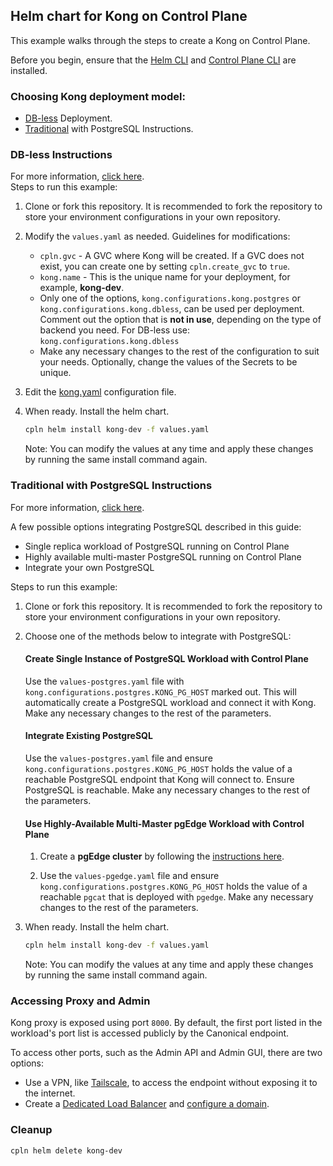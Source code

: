 ## Helm chart for Kong on Control Plane

This example walks through the steps to create a Kong on Control Plane.

Before you begin, ensure that the [Helm CLI](https://helm.sh/docs/intro/install/#through-package-managers) and [Control Plane CLI](https://docs.controlplane.com/reference/cli#install-npm) are installed.

### Choosing Kong deployment model:

- [DB-less](#db-less) Deployment.
- [Traditional](#traditional-with-postgresql-instructions) with PostgreSQL Instructions.

### DB-less Instructions

For more information, [click here](https://docs.konghq.com/gateway/latest/production/deployment-topologies/db-less-and-declarative-config/).  
Steps to run this example:

1. Clone or fork this repository. It is recommended to fork the repository to store your environment configurations in your own repository.

2. Modify the `values.yaml` as needed. Guidelines for modifications:

   - `cpln.gvc` - A GVC where Kong will be created. If a GVC does not exist, you can create one by setting `cpln.create_gvc` to `true`.
   - `kong.name` - This is the unique name for your deployment, for example, **kong-dev**.
   - Only one of the options, `kong.configurations.kong.postgres` or `kong.configurations.kong.dbless`, can be used per deployment. Comment out the option that is **not in use**, depending on the type of backend you need. For DB-less use: `kong.configurations.kong.dbless`
   - Make any necessary changes to the rest of the configuration to suit your needs. Optionally, change the values of the Secrets to be unique.

3. Edit the [kong.yaml](./config/kong.yaml) configuration file. 

4. When ready. Install the helm chart.

   ```bash
   cpln helm install kong-dev -f values.yaml
   ```

   Note: You can modify the values at any time and apply these changes by running the same install command again.

### Traditional with PostgreSQL Instructions
For more information, [click here](https://docs.konghq.com/gateway/latest/production/deployment-topologies/traditional/).

A few possible options integrating PostgreSQL described in this guide:
- Single replica workload of PostgreSQL running on Control Plane
- Highly available multi-master PostgreSQL running on Control Plane
- Integrate your own PostgreSQL

Steps to run this example:

1. Clone or fork this repository. It is recommended to fork the repository to store your environment configurations in your own repository.

2. Choose one of the methods below to integrate with PostgreSQL:
   #### Create Single Instance of PostgreSQL Workload with Control Plane
   Use the `values-postgres.yaml` file with `kong.configurations.postgres.KONG_PG_HOST` marked out. This will automatically create a PostgreSQL workload and connect it with Kong. Make any necessary changes to the rest of the parameters.

   #### Integrate Existing PostgreSQL
   Use the `values-postgres.yaml` file and ensure `kong.configurations.postgres.KONG_PG_HOST` holds the value of a reachable PostgreSQL endpoint that Kong will connect to. Ensure PostgreSQL is reachable. Make any necessary changes to the rest of the parameters.

   #### Use Highly-Available Multi-Master pgEdge Workload with Control Plane
   1. Create a **pgEdge cluster** by following the [instructions here](../pgedge).

   2. Use the `values-pgedge.yaml` file and ensure `kong.configurations.postgres.KONG_PG_HOST` holds the value of a reachable `pgcat` that is deployed with `pgedge`. Make any necessary changes to the rest of the parameters.   

3. When ready. Install the helm chart.

   ```bash
   cpln helm install kong-dev -f values.yaml
   ```

   Note: You can modify the values at any time and apply these changes by running the same install command again.


### Accessing Proxy and Admin

Kong proxy is exposed using port `8000`. By default, the first port listed in the workload's port list is accessed publicly by the Canonical endpoint.

To access other ports, such as the Admin API and Admin GUI, there are two options:
* Use a VPN, like [Tailscale](../tailscale), to access the endpoint without exposing it to the internet.
* Create a [Dedicated Load Balancer](https://docs.controlplane.com/reference/gvc#load-balancer) and [configure a domain](https://docs.controlplane.com/guides/configure-domain#configure).


### Cleanup

```bash
cpln helm delete kong-dev
```